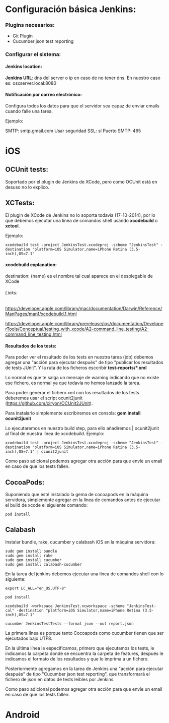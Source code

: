 # Configuración básica Jenkins:

### Plugins necesarios:

- Git Plugin
- Cucumber json test reporting

### Configurar el sistema:


#### Jenkins location:

**Jenkins URL**: dns del server o ip en caso de no tener dns. En nuestro caso es: osxserver.local:8080

#### Notificación por correo electrónico:

Configura todos los datos para que el servidor sea capaz de enviar emails cuando falle una tarea.

Ejemplo:

SMTP: smtp.gmail.com
Usar seguridad SSL: sí
Puerto SMTP: 465

# iOS

## OCUnit tests:

Soportado por el plugin de Jenkins de XCode, pero como OCUnit está en desuso no lo explico.

## XCTests:

El plugin de XCode de Jenkins no lo soporta todavía (17-10-2014), por lo que debemos ejecutar una línea de comandos shell usando **xcodebuild** o **xctool**.

Ejemplo:

	xcodebuild test -project JenkinsTest.xcodeproj -scheme "JenkinsTest" -destination "platform=iOS Simulator,name=iPhone Retina (3.5-inch),OS=7.1"

#### xcodebuild explanation:

destination: {name} es el nombre tal cual aparece en el desplegable de XCode

###### Links: 

https://developer.apple.com/library/mac/documentation/Darwin/Reference/ManPages/man1/xcodebuild.1.html

https://developer.apple.com/library/prerelease/ios/documentation/DeveloperTools/Conceptual/testing_with_xcode/A2-command_line_testing/A2-command_line_testing.html

#### Resultados de los tests:

Para poder ver el resultado de los tests en nuestra tarea (job) debemos agregar una "acción para ejecutar después" de tipo "publicar los resultados de tests JUnit". Y la ruta de los ficheros esccribir **test-reports/*.xml**

Lo normal es que te salga un mensaje de warning indicando que no existe ese fichero, es normal ya que todavía no hemos lanzado la tarea.

Para poder generar el fichero xml con los resultados de los tests deberemos usar el script ocunit2junit (https://github.com/ciryon/OCUnit2JUnit). 

Para instalarlo simplemente escribiremos en consola: **gem install ocunit2junit**

Lo ejecutaremos en nuestro build step, para ello añadiremos | ocunit2junit al final de nuestra línea de xcodebuild. Ejemplo:

	xcodebuild test -project JenkinsTest.xcodeproj -scheme "JenkinsTest" -destination "platform=iOS Simulator,name=iPhone Retina (3.5-inch),OS=7.1" | ocunit2junit
	
Como paso adicional podemos agregar otra acción para que envíe un email en caso de que los tests fallen.

## CocoaPods:

Suponiendo que esté instalado la gema de cocoapods en la máquina servidora, simplemente agregar en la línea de comandos antes de ejecutar el build de xcode el siguiente comando:

	pod install
	
## Calabash

Instalar bundle, rake, cucumber y calabash iOS en la máquina servidora:

	sudo gem install bundle
	sudo gem install rake
	sudo gem install cucumber
	sudo gem install calabash-cucumber
	
En la tarea del jenkins debemos ejecutar una línea de comandos shell con lo siguiente:	
	
	export LC_ALL="en_US.UTF-8"
	
	pod install
	
	xcodebuild -workspace JenkinsTest.xcworkspace -scheme "JenkinsTest-cal" -destination "platform=iOS Simulator,name=iPhone Retina (3.5-inch),OS=7.1"
	
	cucumber JenkinsTestTests --format json --out report.json

La primera línea es porque tanto Cocoapods como cucumber tienen que ser ejecutados bajo UTF8.

En la última línea le especificamos, primero que ejecutamos los tests, le indicamos la carpeta donde se encuentra la carpeta de features, después le indicamos el formato de los resultados y que lo imprima a un fichero.

Posteriormente agregamos en la tarea de Jenkins una "acción para ejecutar después" de tipo "Cucumber json test reporting", que transformará el fichero de json en datos de tests leibles por Jenkins.

Como paso adicional podemos agregar otra acción para que envíe un email en caso de que los tests fallen.

# Android